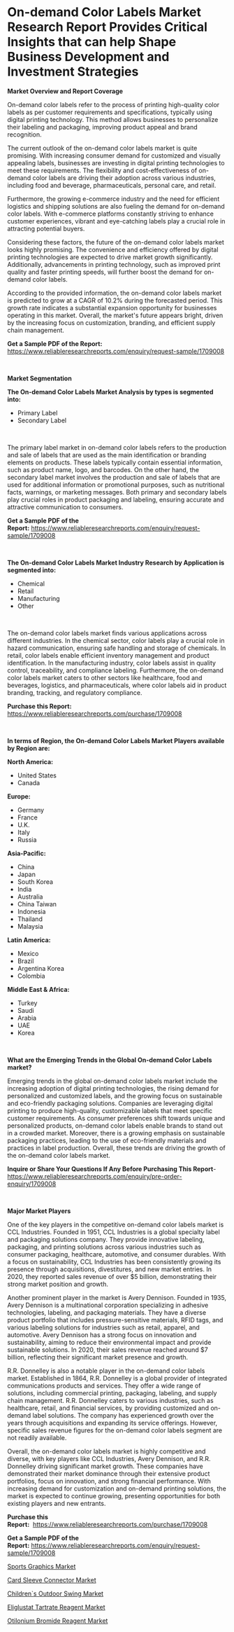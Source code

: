 <p><h1>On-demand Color Labels Market Research Report Provides Critical Insights that can help Shape Business Development and Investment Strategies</h1></p><p><strong>Market Overview and Report Coverage</strong></p>
<p><p>On-demand color labels refer to the process of printing high-quality color labels as per customer requirements and specifications, typically using digital printing technology. This method allows businesses to personalize their labeling and packaging, improving product appeal and brand recognition.</p><p>The current outlook of the on-demand color labels market is quite promising. With increasing consumer demand for customized and visually appealing labels, businesses are investing in digital printing technologies to meet these requirements. The flexibility and cost-effectiveness of on-demand color labels are driving their adoption across various industries, including food and beverage, pharmaceuticals, personal care, and retail.</p><p>Furthermore, the growing e-commerce industry and the need for efficient logistics and shipping solutions are also fueling the demand for on-demand color labels. With e-commerce platforms constantly striving to enhance customer experiences, vibrant and eye-catching labels play a crucial role in attracting potential buyers.</p><p>Considering these factors, the future of the on-demand color labels market looks highly promising. The convenience and efficiency offered by digital printing technologies are expected to drive market growth significantly. Additionally, advancements in printing technology, such as improved print quality and faster printing speeds, will further boost the demand for on-demand color labels.</p><p>According to the provided information, the on-demand color labels market is predicted to grow at a CAGR of 10.2% during the forecasted period. This growth rate indicates a substantial expansion opportunity for businesses operating in this market. Overall, the market's future appears bright, driven by the increasing focus on customization, branding, and efficient supply chain management.</p></p>
<p><strong>Get a Sample PDF of the Report:</strong> <a href="https://www.reliableresearchreports.com/enquiry/request-sample/1709008">https://www.reliableresearchreports.com/enquiry/request-sample/1709008</a></p>
<p>&nbsp;</p>
<p><strong>Market Segmentation</strong></p>
<p><strong>The On-demand Color Labels Market Analysis by types is segmented into:</strong></p>
<p><ul><li>Primary Label</li><li>Secondary Label</li></ul></p>
<p>&nbsp;</p>
<p><p>The primary label market in on-demand color labels refers to the production and sale of labels that are used as the main identification or branding elements on products. These labels typically contain essential information, such as product name, logo, and barcodes. On the other hand, the secondary label market involves the production and sale of labels that are used for additional information or promotional purposes, such as nutritional facts, warnings, or marketing messages. Both primary and secondary labels play crucial roles in product packaging and labeling, ensuring accurate and attractive communication to consumers.</p></p>
<p><strong>Get a Sample PDF of the Report:</strong>&nbsp;<a href="https://www.reliableresearchreports.com/enquiry/request-sample/1709008">https://www.reliableresearchreports.com/enquiry/request-sample/1709008</a></p>
<p>&nbsp;</p>
<p><strong>The On-demand Color Labels Market Industry Research by Application is segmented into:</strong></p>
<p><ul><li>Chemical</li><li>Retail</li><li>Manufacturing</li><li>Other</li></ul></p>
<p>&nbsp;</p>
<p><p>The on-demand color labels market finds various applications across different industries. In the chemical sector, color labels play a crucial role in hazard communication, ensuring safe handling and storage of chemicals. In retail, color labels enable efficient inventory management and product identification. In the manufacturing industry, color labels assist in quality control, traceability, and compliance labeling. Furthermore, the on-demand color labels market caters to other sectors like healthcare, food and beverages, logistics, and pharmaceuticals, where color labels aid in product branding, tracking, and regulatory compliance.</p></p>
<p><strong>Purchase this Report:</strong>&nbsp; <a href="https://www.reliableresearchreports.com/purchase/1709008">https://www.reliableresearchreports.com/purchase/1709008</a></p>
<p>&nbsp;</p>
<p><strong>In terms of Region, the On-demand Color Labels Market Players available by Region are:</strong></p>
<p>
    <p> <strong> North America: </strong>
        <ul>
            <li>United States</li>
            <li>Canada</li>
        </ul>
        </p> 
    <p> <strong> Europe: </strong>
        <ul>
            <li>Germany</li>
            <li>France</li>
            <li>U.K.</li>
            <li>Italy</li>
            <li>Russia</li>
        </ul>
        </p> 
    <p> <strong> Asia-Pacific: </strong>
        <ul>
            <li>China</li>
            <li>Japan</li>
            <li>South Korea</li>
            <li>India</li>
            <li>Australia</li>
            <li>China Taiwan</li>
            <li>Indonesia</li>
            <li>Thailand</li>
            <li>Malaysia</li>
        </ul>
        </p> 
    <p> <strong> Latin America: </strong>
        <ul>
            <li>Mexico</li>
            <li>Brazil</li>
            <li>Argentina Korea</li>
            <li>Colombia</li>
        </ul>
        </p> 
    <p> <strong> Middle East & Africa: </strong>
        <ul>
            <li>Turkey</li>
            <li>Saudi</li>
            <li>Arabia</li>
            <li>UAE</li>
            <li>Korea</li>
        </ul>
    </p>
    </p>
<p>&nbsp;</p>
<p><strong>What are the Emerging Trends in the Global On-demand Color Labels market?</strong></p>
<p><p>Emerging trends in the global on-demand color labels market include the increasing adoption of digital printing technologies, the rising demand for personalized and customized labels, and the growing focus on sustainable and eco-friendly packaging solutions. Companies are leveraging digital printing to produce high-quality, customizable labels that meet specific customer requirements. As consumer preferences shift towards unique and personalized products, on-demand color labels enable brands to stand out in a crowded market. Moreover, there is a growing emphasis on sustainable packaging practices, leading to the use of eco-friendly materials and practices in label production. Overall, these trends are driving the growth of the on-demand color labels market.</p></p>
<p><strong>Inquire or Share Your Questions If Any Before Purchasing This Report</strong>- <a href="https://www.reliableresearchreports.com/enquiry/pre-order-enquiry/1709008">https://www.reliableresearchreports.com/enquiry/pre-order-enquiry/1709008</a></p>
<p>&nbsp;</p>
<p><strong>Major Market Players</strong></p>
<p><p>One of the key players in the competitive on-demand color labels market is CCL Industries. Founded in 1951, CCL Industries is a global specialty label and packaging solutions company. They provide innovative labeling, packaging, and printing solutions across various industries such as consumer packaging, healthcare, automotive, and consumer durables. With a focus on sustainability, CCL Industries has been consistently growing its presence through acquisitions, divestitures, and new market entries. In 2020, they reported sales revenue of over $5 billion, demonstrating their strong market position and growth.</p><p>Another prominent player in the market is Avery Dennison. Founded in 1935, Avery Dennison is a multinational corporation specializing in adhesive technologies, labeling, and packaging materials. They have a diverse product portfolio that includes pressure-sensitive materials, RFID tags, and various labeling solutions for industries such as retail, apparel, and automotive. Avery Dennison has a strong focus on innovation and sustainability, aiming to reduce their environmental impact and provide sustainable solutions. In 2020, their sales revenue reached around $7 billion, reflecting their significant market presence and growth.</p><p>R.R. Donnelley is also a notable player in the on-demand color labels market. Established in 1864, R.R. Donnelley is a global provider of integrated communications products and services. They offer a wide range of solutions, including commercial printing, packaging, labeling, and supply chain management. R.R. Donnelley caters to various industries, such as healthcare, retail, and financial services, by providing customized and on-demand label solutions. The company has experienced growth over the years through acquisitions and expanding its service offerings. However, specific sales revenue figures for the on-demand color labels segment are not readily available.</p><p>Overall, the on-demand color labels market is highly competitive and diverse, with key players like CCL Industries, Avery Dennison, and R.R. Donnelley driving significant market growth. These companies have demonstrated their market dominance through their extensive product portfolios, focus on innovation, and strong financial performance. With increasing demand for customization and on-demand printing solutions, the market is expected to continue growing, presenting opportunities for both existing players and new entrants.</p></p>
<p><strong>Purchase this Report:</strong>&nbsp;&nbsp;<a href="https://www.reliableresearchreports.com/purchase/1709008">https://www.reliableresearchreports.com/purchase/1709008</a></p>
<p></p>
<p><strong>Get a Sample PDF of the Report:</strong>&nbsp;<a href="https://www.reliableresearchreports.com/enquiry/request-sample/1709008">https://www.reliableresearchreports.com/enquiry/request-sample/1709008</a></p>
<p><p><a href="https://medium.com/@myrtleebert1913/sports-graphics-market-size-market-outlook-and-market-forecast-2023-to-2030-beac45b2c855">Sports Graphics Market</a></p><p><a href="https://medium.com/@darianswift1922/card-sleeve-connector-market-trends-and-market-analysis-forecasted-for-period-2023-2030-9f2fc1f1924c">Card Sleeve Connector Market</a></p><p><a href="https://medium.com/@lottiejerde6456/children-s-outdoor-swing-market-size-reveals-the-best-marketing-channels-in-global-industry-f4e3e76f7733">Children`s Outdoor Swing Market</a></p><p><a href="https://github.com/luckyshygirl/Market-Research-Report-List-1/blob/main/eliglustat-tartrate-reagent-market.md">Eliglustat Tartrate Reagent Market</a></p><p><a href="https://github.com/gdfhhhj/Market-Research-Report-List-1/blob/main/otilonium-bromide-reagent-market.md">Otilonium Bromide Reagent Market</a></p></p>